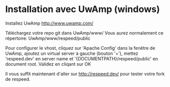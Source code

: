 Installation avec UwAmp (windows)
=================================

Installez UwAmp http://www.uwamp.com/

Téléchargez votre repo git dans UwAmp/www/
Vous aurez normalement ce répertoire: UwAmp/www/respeed/public

Pour configurer le vhost, cliquez sur 'Apache Config' dans la fenêtre de UwAmp,
ajoutez un virtual server à gauche (bouton '+'), mettez 'respeed.dev' en server
name et '{DOCUMENTPATH}/respeed/public' en document root. Validez en cliqant sur OK

Il vous suffit maintenant d'aller sur http://respeed.dev/ pour tester votre fork de
respeed.